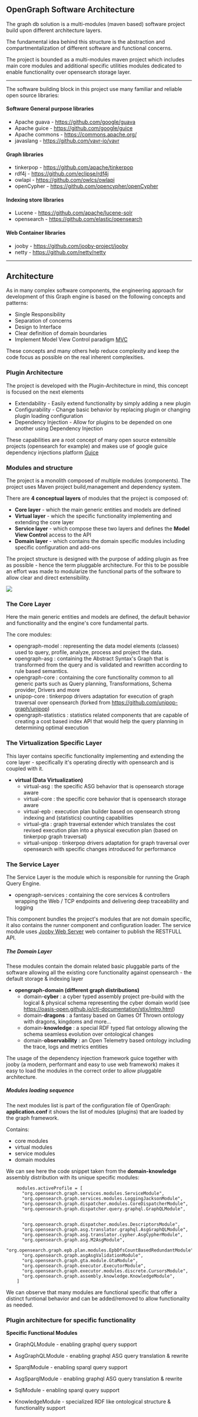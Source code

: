 ## OpenGraph Software Architecture

The graph db solution is a multi-modules (maven based) software project build upon different architecture layers.

The fundamental idea behind this structure is the abstraction and compartmentalization of different software and functional
concerns.

The project is bounded as a multi-modules maven project which includes main core modules and additional specific utilities modules dedicated 
to enable functionality over opensearch storage layer.

-------------
 
The software building block in this project use many familiar and reliable open source libraries:

#### Software General purpose libraries
 - Apache guava  - https://github.com/google/guava
 - Apache guice  - https://github.com/google/guice
 - Apache commons - https://commons.apache.org/ 
 - javaslang -      https://github.com/vavr-io/vavr
 
#### Graph libraries
 - tinkerpop - https://github.com/apache/tinkerpop
 - rdf4j -  https://github.com/eclipse/rdf4j
 - owlapi - https://github.com/owlcs/owlapi
 - openCypher - https://github.com/opencypher/openCypher 

#### Indexing store libraries
 - Lucene   - https://github.com/apache/lucene-solr
 - opensearch - https://github.com/elastic/opensearch
 
#### Web Container libraries
 - jooby  - https://github.com/jooby-project/jooby
 - netty  - https://github.com/netty/netty
 

-------------

## Architecture
As in many complex software components, the engineering approach for development of this Graph engine is based on the following
concepts and patterns:

- Single Responsibility
- Separation of concerns
- Design to Interface
- Clear definition of domain boundaries
- Implement Model View Control paradigm [MVC](https://martinfowler.com/eaaDev/uiArchs.html)

These concepts and many others help reduce complexity and keep the code focus as possible on the real inherent complexities.

### Plugin Architecture
The project is developed with the Plugin-Architecture in mind, this concept is focused on the next elements
- Extendability - Easily extend functionality by simply adding a new plugin
- Configurability - Change basic behavior by replacing plugin or changing plugin loading configuration
- Dependency Injection - Allow for plugins to be depended on one another using Dependency Injection

These capabilities are a root concept of many open source extensible projects (opensearch for example) and makes use of
google guice dependency injections platform [Guice](https://github.com/google/guice)

### Modules and structure

The project is a monolith composed of multiple modules (components). The project uses Maven project build,management and dependency system.

There are **4 conceptual layers** of modules that the project is composed of:
- **Core layer** - which the main generic entities and models are defined
- **Virtual layer** - which the specific functionality implementing and extending the core layer
- **Service layer** - which compose these two layers and defines the **Model View Control** access to the API
- **Domain layer** -  which contains the domain specific modules including specific configuration and add-ons

The project structure is designed with the purpose of adding plugin as free as possible - hence the term pluggable architecture.
For this to be possible an effort was made to modularize the functional parts of the software to allow clear and direct extensibility.

![](img/LayeredArchitecture.png)

### The Core Layer
Here the main generic entities and models are defined, the default behavior and functionality and the engine's core fundamental parts.

The core modules:
 - opengraph-model :  representing the data model elements (classes) used to query, profile, analyze, process and project the data.     
 - opengraph-asg :    containing the Abstract Syntax's Graph that is transformed from the query and is validated and rewritten according to rule based semantics.      
 - opengraph-core  :  containing the core functionality common to all generic parts such as Query planning, Transformations, Schema provider, Drivers and more     
 - unipop-core  : tinkerpop drivers adaptation for execution of graph traversal over opensearch (forked from https://github.com/unipop-graph/unipop)     
 - opengraph-statistics  :  statistics related components that are capable of creating a cost based index API that would help the query planning in determining optimal execution      

### The Virtualization Specific Layer

This layer contains specific functionality implementing and extending the core layer - specifically it's operating directly with opensearch and is coupled with it. 
 
- **virtual (Data Virtualization)**
    - virtual-asg :   the specific ASG behavior that is opensearch storage aware
    - virtual-core :  the specific core behavior that is opensearch storage aware
    - virtual-epb :   execution plan builder based on opensearch strong indexing and (statistics) counting capabilities
    - virtual-gta :   graph traversal extender which translates the cost revised execution plan into a physical execution plan (based on tinkerpop graph traversal)
    - virtual-unipop :  tinkerpop drivers adaptation for graph traversal over opensearch with specific changes introduced for performance

### The Service Layer

The Service Layer is the module which is responsible for running the Graph Query Engine.
- opengraph-services  :  containing the core services & controllers wrapping the Web / TCP endpoints and delivering deep traceability and logging

This component bundles the project's modules that are not domain specific, it also contains the runner component and configuration loader.
The service module uses [Jooby Web Server](https://github.com/jooby-project/jooby) web container to publish the RESTFULL API.

##### The Domain  Layer

These modules contain the domain related basic pluggable parts of the software allowing all the existing core functionality against opensearch - the default storage & indexing layer

- **opengraph-domain (different graph distributions)**
    - domain-**cyber** : a cyber typed assembly project pre-build with the logical & physical schema representing the cyber domain world (see https://oasis-open.github.io/cti-documentation/stix/intro.html)
    - domain-**dragons** : a fantasy based on Games Of Thrown ontology with dragons, kingdoms and more...
    - domain-**knowledge** : a special RDF typed flat ontology allowing the schema seamless evolution over ontological changes
    - domain-**observability** : an Open Telemetry based ontology including the trace, logs and metrics entities 
 
The usage of the dependency injection framework guice together with jooby (a modern, performant and easy to use web framework) makes it easy to load the modules in the correct order to allow pluggable architecture.

##### Modules loading sequence

The next modules list is part of the configuration file of OpenGraph: **application.conf** it shows the list of modules (plugins) that are loaded by the graph framework.

Contains:
  - core modules
  - virtual modules
  - service modules
  - domain modules

We can see here the code snippet taken from the **domain-knowledge** assembly distribution with its unique specific modules: 

```
    modules.activeProfile = [
      "org.opensearch.graph.services.modules.ServiceModule",
      "org.opensearch.graph.services.modules.LoggingJacksonModule",
      "org.opensearch.graph.dispatcher.modules.CoreDispatcherModule",
      "org.opensearch.graph.dispatcher.query.graphql.GraphQLModule",
      
      
      "org.opensearch.graph.dispatcher.modules.DescriptorsModule",
      "org.opensearch.graph.asg.translator.graphql.AsgGraphQLModule",
      "org.opensearch.graph.asg.translator.cypher.AsgCypherModule",
      "org.opensearch.graph.asg.M2AsgModule",
      "org.opensearch.graph.epb.plan.modules.EpbDfsCountBasedRedundantModule"
      "org.opensearch.graph.asgAsgValidationModule",
      "org.opensearch.graph.gta.module.GtaModule",
      "org.opensearch.graph.executor.ExecutorModule",
      "org.opensearch.graph.executor.modules.discrete.CursorsModule",
      "org.opensearch.graph.assembly.knowledge.KnowledgeModule",
    ]
```

We can observe that many modules are functional specific that offer a distinct funtional behavior and can be added/removed to allow functionality as needed.

### Plugin architecture for specific functionality  
**Specific Functional Modules**
  -   GraphQLModule - enabling graphql query support
  -   AsgGraphQLModule - enabling graphql ASG query translation & rewrite
  
  -   SparqlModule - enabling sparql query support
  -   AsgSparqlModule - enabling graphql ASG query translation & rewrite

  -   SqlModule - enabling sparql query support
  -   KnowledgeModule - specialized RDF like ontological structure & functionality support